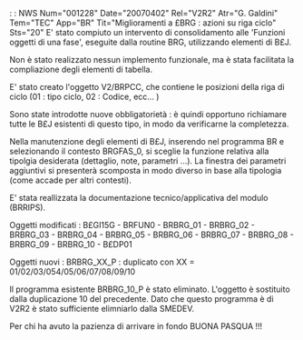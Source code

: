  :  : NWS Num="001228" Date="20070402" Rel="V2R2" Atr="G. Galdini" Tem="TEC" App="BR" Tit="Miglioramenti a £BRG :  azioni su riga ciclo" Sts="20"
E' stato compiuto un intervento di consolidamento alle 'Funzioni oggetti di una fase', eseguite dalla routine BRG, utilizzando elementi di B£J.

Non è stato realizzato nessun implemento funzionale, ma è stata facilitata la compliazione degli elementi di tabella.

E' stato creato l'oggetto V2/BRPCC, che contiene le posizioni della riga di ciclo (01 :  tipo ciclo,
02 : Codice, ecc... )

Sono state introdotte nuove obbligatorietà :  è quindi opportuno richiamare tutte le B£J esistenti di questo tipo, in modo da verificarne la completezza.

Nella manutenzione degli elementi di B£J, inserendo nel programma BR e selezionando il contesto BRGFAS_0, si sceglie la funzione relativa alla tipolgia desiderata (dettaglio, note, parametri ...).
La finestra dei parametri aggiuntivi si presenterà scomposta in modo diverso in base alla tipologia
(come accade per altri contesti).

E' stata reallizzata la documentazione tecnico/applicativa del modulo (BRRIPS).

Oggetti modificati : 
B£GI15G - BRFUN0 - BRBRG_01 - BRBRG_02 - BRBRG_03 - BRBRG_04 - BRBRG_05 - BRBRG_06 - BRBRG_07 - BRBRG_08 - BRBRG_09 - BRBRG_10 - B£DP01

Oggetti nuovi : 
BRBRG_XX_P :  duplicato con XX = 01/02/03/054/05/06/07/08/09/10

Il programma esistente BRBRG_10_P è stato eliminato. L'oggetto è sostituito dalla duplicazione 10 del precedente. Dato che questo programma è di V2R2 è stato sufficiente elimniarlo dalla SMEDEV.

Per chi ha avuto la pazienza di arrivare in fondo
BUONA PASQUA  !!!
